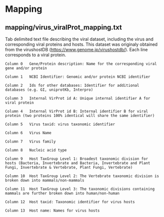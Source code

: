 # Mapping

## mapping/virus_viralProt_mapping.txt

Tab delimited text file describing the viral dataset, including the virus and corresponding viral proteins and hosts. This dataset was originaly obtained from the virushostDB (https://www.genome.jp/virushostdb/). Each line corresponds to a viral protein. 

    Column 0   Gene/Protein description: Name for the corresponding viral gene and/or protein

    Column 1   NCBI Identifier: Genomic and/or protein NCBI identifier

    Column 2   Ids for other databases: Identifier for additional databases (e.g. GI, uniprotKb, Interpro)

    Column 3   Internal VirProt id A: Unique internal identifier A for viral protein

    Column 4   Internal VirProt id B: Internal identifier B for viral protein (two proteins 100% identical will share the same identifier)

    Column 5   Virus taxid: virus taxonomic identifier

    Column 6   Virus Name

    Column 7   Virus family

    Column 8   Nucleic acid type

    Column 9   Host TaxGroup Level 1: Broadest taxonomic division for hosts (Bacteria, Invertebrate and Bacteria, Invertebrate and Plant Fungi, Invertebrate & Vertebrate, Plant Fungi, Vertebrate)

    Column 10  Host TaxGroup Level 2: The Vertebrate taxonomic division is broken down into mammals/non-mammals

    Column 11  Host TaxGroup Level 3: The taxonomic divisions containing mammals are further broken down into human/non-human

    Column 12  Host taxid: Taxonomic identifier for virus hosts

    Column 13  Host name: Names for virus hosts
